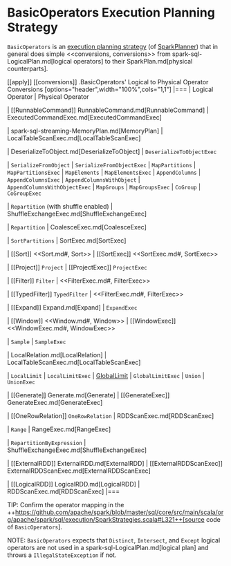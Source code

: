 # BasicOperators Execution Planning Strategy

`BasicOperators` is an [execution planning strategy](SparkStrategy.md) (of [SparkPlanner](../SparkPlanner.md)) that in general does simple <<conversions, conversions>> from spark-sql-LogicalPlan.md[logical operators] to their SparkPlan.md[physical counterparts].

[[apply]]
[[conversions]]
.BasicOperators' Logical to Physical Operator Conversions
[options="header",width="100%",cols="1,1"]
|===
| Logical Operator
| Physical Operator

| [[RunnableCommand]] RunnableCommand.md[RunnableCommand]
| ExecutedCommandExec.md[ExecutedCommandExec]

| spark-sql-streaming-MemoryPlan.md[MemoryPlan]
| LocalTableScanExec.md[LocalTableScanExec]

| DeserializeToObject.md[DeserializeToObject]
| `DeserializeToObjectExec`

| `SerializeFromObject` | `SerializeFromObjectExec`
| `MapPartitions` | `MapPartitionsExec`
| `MapElements` | `MapElementsExec`
| `AppendColumns` | `AppendColumnsExec`
| `AppendColumnsWithObject` | `AppendColumnsWithObjectExec`
| `MapGroups` | `MapGroupsExec`
| `CoGroup` | `CoGroupExec`

| `Repartition` (with shuffle enabled)
| ShuffleExchangeExec.md[ShuffleExchangeExec]

| `Repartition`
| CoalesceExec.md[CoalesceExec]

| `SortPartitions` | SortExec.md[SortExec]

| [[Sort]] <<Sort.md#, Sort>>
| [[SortExec]] <<SortExec.md#, SortExec>>

| [[Project]] `Project`
| [[ProjectExec]] `ProjectExec`

| [[Filter]] `Filter`
| <<FilterExec.md#, FilterExec>>

| [[TypedFilter]] `TypedFilter`
| <<FilterExec.md#, FilterExec>>

| [[Expand]] Expand.md[Expand]
| `ExpandExec`

| [[Window]] <<Window.md#, Window>>
| [[WindowExec]] <<WindowExec.md#, WindowExec>>

| `Sample`
| `SampleExec`

| LocalRelation.md[LocalRelation]
| LocalTableScanExec.md[LocalTableScanExec]

| `LocalLimit` | `LocalLimitExec`
| [GlobalLimit](../logical-operators/GlobalLimit.md) | `GlobalLimitExec`
| `Union` | `UnionExec`

| [[Generate]] Generate.md[Generate]
| [[GenerateExec]] GenerateExec.md[GenerateExec]

| [[OneRowRelation]] `OneRowRelation`
| RDDScanExec.md[RDDScanExec]

| `Range`
| RangeExec.md[RangeExec]

| `RepartitionByExpression`
| ShuffleExchangeExec.md[ShuffleExchangeExec]

| [[ExternalRDD]] ExternalRDD.md[ExternalRDD]
| [[ExternalRDDScanExec]] ExternalRDDScanExec.md[ExternalRDDScanExec]

| [[LogicalRDD]] LogicalRDD.md[LogicalRDD]
| RDDScanExec.md[RDDScanExec]
|===

TIP: Confirm the operator mapping in the ++https://github.com/apache/spark/blob/master/sql/core/src/main/scala/org/apache/spark/sql/execution/SparkStrategies.scala#L321++[source code of `BasicOperators`].

NOTE: `BasicOperators` expects that `Distinct`, `Intersect`, and `Except` logical operators are not used in a spark-sql-LogicalPlan.md[logical plan] and throws a `IllegalStateException` if not.
